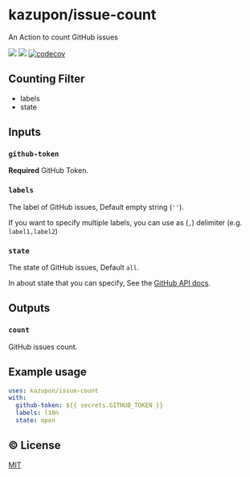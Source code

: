 # kazupon/issue-count

An Action to count GitHub issues

![](https://github.com/kazupon/issue-count/workflows/Unit%20Test/badge.svg)
![](https://github.com/kazupon/issue-count/workflows/E2E%20Test/badge.svg)
[![codecov](https://codecov.io/gh/kazupon/issue-count/branch/master/graph/badge.svg)](https://codecov.io/gh/kazupon/issue-count)


## Counting Filter
- labels
- state


## Inputs

### `github-token`

**Required** GitHub Token.

### `labels`

The label of GitHub issues, Default empty string (`''`).

If you want to specify multiple labels, you can use as (`,`) delimiter (e.g. `label1,label2`)

### `state`

The state of GitHub issues, Default `all`.

In about state that you can specify, See the [GitHub API docs](https://developer.github.com/v3/pulls/#list-pull-requests).


## Outputs

### `count`

GitHub issues count.


## Example usage

```yml
uses: kazupon/issue-count
with:
  github-token: ${{ secrets.GITHUB_TOKEN }}
  labels: l10n
  state: open
```


## :copyright: License

[MIT](http://opensource.org/licenses/MIT)
